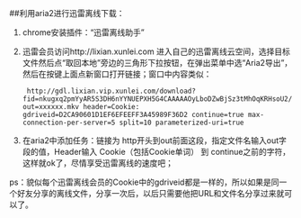 ##利用aria2进行迅雷离线下载：

1. chrome安装插件：“迅雷离线助手”
2. 迅雷会员访问http://lixian.xunlei.com 进入自己的迅雷离线云空间，选择目标文件然后点“取回本地”旁边的三角形下拉按钮，在弹出菜单中选“Aria2导出”，然后在按键上面点新窗口打开链接；窗口中内容类似：

		http://gdl.lixian.vip.xunlei.com/download?fid=nkugxq2pmYyAR5S3DH6nYYNUEPXH5G4CAAAAAOyLboDZwBjSz3tMhOqKRHsoU2/Y&mid=666&threshold=150&tid=CE02F67......&cm=1 out=xxxxxx.mkv header=Cookie: gdriveid=D2CA90601D1EF6EFEEFF3A45989F36D2 continue=true max-connection-per-server=5 split=10 parameterized-uri=true

3. 在aria2中添加任务：链接为 http开头到out前面这段，指定文件名输入out字段的值，Header输入 Cookie（包括Cookie单词）  到 continue之前的字符，这样就ok了，尽情享受迅雷离线的速度吧；

ps：貌似每个迅雷离线会员的Cookie中的gdriveid都是一样的，所以如果是同一个好友分享的离线文件，分享一次后，以后只需要他把URL和文件名分享过来就可以了。